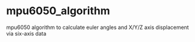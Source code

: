 # mpu6050_algorithm
mpu6050 algorithm to calculate euler angles and X/Y/Z axis displacement via six-axis data  
